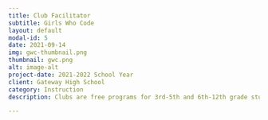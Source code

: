 ```yaml
---
title: Club Facilitator
subtitle: Girls Who Code
layout: default
modal-id: 5
date: 2021-09-14
img: gwc-thumbnail.png
thumbnail: gwc.png
alt: image-alt
project-date: 2021-2022 School Year
client: Gateway High School
category: Instruction
description: Clubs are free programs for 3rd-5th and 6th-12th grade students to join a sisterhood of supportive peers and role models using computer science to change the world. Clubs are completely free and offer fun activities through a flexible curriculum that adapts to a club's unique needs. Club members build coding skills and community as they complete coding projects.

---
```

